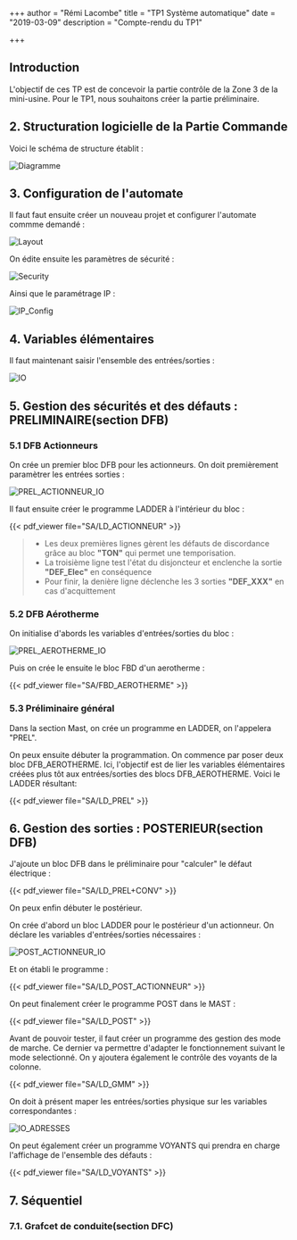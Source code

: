 +++
author = "Rémi Lacombe"
title = "TP1 Système automatique"
date = "2019-03-09"
description = "Compte-rendu du TP1"

+++

<!-- MDP_ControlExpert : esieeamiens -->

## Introduction

L'objectif de ces TP est de concevoir la partie contrôle de la Zone 3 de la mini-usine.
Pour le TP1, nous souhaitons créer la partie préliminaire.

## 2. Structuration logicielle de la Partie Commande

Voici le schéma de structure établit :

![Diagramme](/SA/DIAGRAMME.svg)

## 3. Configuration de l'automate

Il faut faut ensuite créer un nouveau projet et configurer l'automate commme demandé :

![Layout](/SA/Layout.png)

On édite ensuite les paramètres de sécurité :

![Security](/SA/Security.PNG)

Ainsi que le paramétrage IP :

![IP_Config](/SA/IP_Config.PNG)

## 4. Variables élémentaires

Il faut maintenant saisir l'ensemble des entrées/sorties :

![IO](/SA/IO.PNG)

## 5. Gestion des sécurités et des défauts : PRELIMINAIRE(section DFB)

### 5.1 DFB Actionneurs

On crée un premier bloc DFB pour les actionneurs. On doit premièrement paramètrer les entrées sorties :

![PREL_ACTIONNEUR_IO](/SA/PREL_ACTIONNEUR_IO.PNG)

Il faut ensuite créer le programme LADDER à l'intérieur du bloc :

{{< pdf_viewer file="SA/LD_ACTIONNEUR" >}}

>- Les deux premières lignes gèrent les défauts de discordance grâce au bloc **"TON"** qui permet une temporisation.
>- La troisième ligne test l'état du disjoncteur et enclenche la sortie **"DEF_Elec"** en conséquence
>- Pour finir, la denière ligne déclenche les 3 sorties **"DEF_XXX"** en cas d'acquittement

### 5.2 DFB Aérotherme

On initialise d'abords les variables d'entrées/sorties du bloc :

![PREL_AEROTHERME_IO](/SA/PREL_AEROTHERME_IO.PNG)

Puis on crée le ensuite le bloc FBD d'un aerotherme :

{{< pdf_viewer file="SA/FBD_AEROTHERME" >}}

### 5.3 Préliminaire général

Dans la section Mast, on crée un programme en LADDER, on l'appelera "PREL".

On peux ensuite débuter la programmation. On commence par poser deux bloc DFB_AEROTHERME.
Ici, l'objectif est de lier les variables élémentaires créées plus tôt aux entrées/sorties des blocs DFB_AEROTHERME.
Voici le LADDER résultant:

{{< pdf_viewer file="SA/LD_PREL" >}}

## 6. Gestion des sorties : POSTERIEUR(section DFB)

J'ajoute un bloc DFB dans le préliminaire pour "calculer" le défaut électrique :

{{< pdf_viewer file="SA/LD_PREL+CONV" >}}

On peux enfin débuter le postérieur.

On crée d'abord un bloc LADDER pour le postérieur d'un actionneur. On déclare les variables d'entrées/sorties nécessaires :

![POST_ACTIONNEUR_IO](/SA/POST_ACTIONNEUR_IO.PNG)

Et on établi le programme :

{{< pdf_viewer file="SA/LD_POST_ACTIONNEUR" >}}

On peut finalement créer le programme POST dans le MAST :

{{< pdf_viewer file="SA/LD_POST" >}}

Avant de pouvoir tester, il faut créer un programme des gestion des mode de marche. Ce dernier va permettre d'adapter le fonctionnement suivant le mode selectionné. On y ajoutera également le contrôle des voyants de la colonne.

{{< pdf_viewer file="SA/LD_GMM" >}}

On doit à présent maper les entrées/sorties physique sur les variables correspondantes :

![IO_ADRESSES](/SA/IO_ADRESSES.PNG)

On peut également créer un programme VOYANTS qui prendra en charge l'affichage de l'ensemble des défauts :

{{< pdf_viewer file="SA/LD_VOYANTS" >}}

## 7. Séquentiel

### 7.1. Grafcet de conduite(section DFC)
